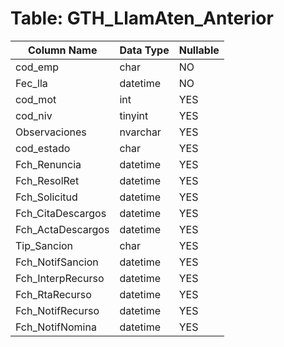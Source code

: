 # Table: GTH_LlamAten_Anterior

| Column Name | Data Type | Nullable |
|-------------|-----------|----------|
| cod_emp | char | NO |
| Fec_lla | datetime | NO |
| cod_mot | int | YES |
| cod_niv | tinyint | YES |
| Observaciones | nvarchar | YES |
| cod_estado | char | YES |
| Fch_Renuncia | datetime | YES |
| Fch_ResolRet | datetime | YES |
| Fch_Solicitud | datetime | YES |
| Fch_CitaDescargos | datetime | YES |
| Fch_ActaDescargos | datetime | YES |
| Tip_Sancion | char | YES |
| Fch_NotifSancion | datetime | YES |
| Fch_InterpRecurso | datetime | YES |
| Fch_RtaRecurso | datetime | YES |
| Fch_NotifRecurso | datetime | YES |
| Fch_NotifNomina | datetime | YES |
